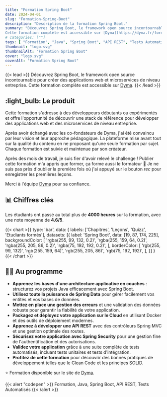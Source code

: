 ```yaml
---
title: "Formation Spring Boot"
date: 2024-04-01
slug: "Formation-Spring-Boot"
description: "Description de la formation Spring Boot."
summary: "Découvrez Spring Boot, le framework open source incontournable pour créer des applications web et microservices de niveau entreprise.
Cette formation complète est accessible sur [Dyma](https://dyma.fr/formations/spring-boot)."
# categories: [""]
tags: [ "Formation", "Java", "Spring Boot", "API REST", "Tests Automatisés" ]
thumbnail: "logo.svg"
thumbnailAlt: "Formation Spring Boot"
cover: "logo.svg"
coverAlt: "Formation Spring Boot"
---
```


{{< lead >}}
Découvrez Spring Boot, le framework open source incontournable pour créer des applications web et microservices de
niveau entreprise.
Cette formation complète est accessible sur [Dyma](https://dyma.fr/formations/spring-boot).
{{< /lead >}}

## :light_bulb: Le produit

Cette formation s'adresse à des développeurs débutants ou expérimentés et offre l'opportunité de découvrir
une stack de référence pour développer des applications web et des microservices de niveau entreprise.

Après avoir échangé avec les co-fondateurs de Dyma, j'ai été convaincu par leur vision et
leur approche pédagogique. La plateforme mise avant tout sur la qualité du contenu en ne proposant qu'une seule
formation par sujet. Chaque formation est suivie et maintenue par son créateur.

Après des mois de travail, je suis fier d'avoir relevé le challenge ! Publier cette formation
m'a appris que former, ça forme aussi le formateur :slightly_smiling_face: Je ne suis pas près d'oublier
la première fois où j'ai appuyé sur le bouton *rec* pour enregistrer les premières leçons.

Merci à l'équipe [Dyma](https://dyma.fr/) pour sa confiance. 

## :bar_chart: Chiffres clés

Les étudiants ont passé au total plus de **4000 heures** sur la formation, avec une note moyenne de **4.6/5**.

{{< chart >}}
type: 'bar',
data: {
labels: ['Chapitres', 'Leçons', 'Quizz', 'Etudiants formés'],
datasets: [{
label: 'Spring Boot',
data: [19, 87, 174, 225],
backgroundColor: [
'rgba(255, 99, 132, 0.2)',
'rgba(255, 159, 64, 0.2)',
'rgba(255, 205, 86, 0.2)',
'rgba(75, 192, 192, 0.2)',
],
borderColor: [
'rgb(255, 99, 132)',
'rgb(255, 159, 64)',
'rgb(255, 205, 86)',
'rgb(75, 192, 192)',
],
}]
}
{{< /chart >}}

## :teacher: Au programme

* **Apprenez les bases d'une architecture applicative en couches** : structurez vos projets Java efficacement avec Spring
  Boot.
* **Utilisez toute la puissance de Spring Data** pour gérer facilement vos entités et vos bases de données.
* **Mettez en place une gestion des erreurs** et une validation des données robuste pour garantir la fiabilité de votre
  application.
* **Packagez et déployez votre application sur le Cloud** en utilisant Docker et des outils de déploiement modernes.
* **Apprenez à développer une API REST** avec des contrôleurs Spring MVC et une gestion optimale des routes.
* **Sécurisez votre application avec Spring Security** pour une gestion fine de l'authentification et des autorisations.
* **Validez votre application** grâce à une suite complète de tests automatisés, incluant tests unitaires et tests
  d'intégration.
* **Profitez de cette formation** pour découvrir des bonnes pratiques de développement telles que le Clean Code et les
  principes SOLID.

:star: Formation disponible sur le site de [Dyma](https://dyma.fr/formations/spring-boot).

{{< alert "codepen" >}}
Formation, Java, Spring Boot, API REST, Tests Automatisés
{{< /alert >}}
